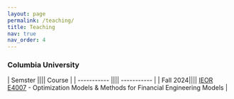 ```yaml
---
layout: page
permalink: /teaching/
title: Teaching
nav: true
nav_order: 4
---
```


<h3>Columbia University</h3>

| Semster	|||| Course	|
| ----------- |||| ----------- |
| Fall 2024|||| [IEOR E4007](https://doc.sis.columbia.edu/subj/IEOR/E4007-20243-001/) - Optimization Models & Methods for Financial Engineering Models		|
